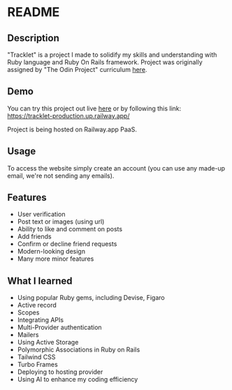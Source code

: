 # README

## Description

"Tracklet" is a project I made to solidify my skills and understanding with Ruby language and Ruby On Rails framework. Project was originally assigned by "The Odin Project" curriculum [here](https://www.theodinproject.com/lessons/ruby-on-rails-rails-final-project).

## Demo

You can try this project out live [here](https://tracklet-production.up.railway.app/) or by following this link:
https://tracklet-production.up.railway.app/

Project is being hosted on Railway.app PaaS.

## Usage
To access the website simply create an account (you can use any made-up email, we're not sending any emails).

## Features
* User verification
* Post text or images (using url)
* Ability to like and comment on posts
* Add friends
* Confirm or decline friend requests
* Modern-looking design
* Many more minor features


## What I learned
* Using popular Ruby gems, including Devise, Figaro
* Active record
* Scopes
* Integrating APIs
* Multi-Provider authentication
* Mailers
* Using Active Storage
* Polymorphic Associations in Ruby on Rails
* Tailwind CSS
* Turbo Frames
* Deploying to hosting provider
* Using AI to enhance my coding efficiency
